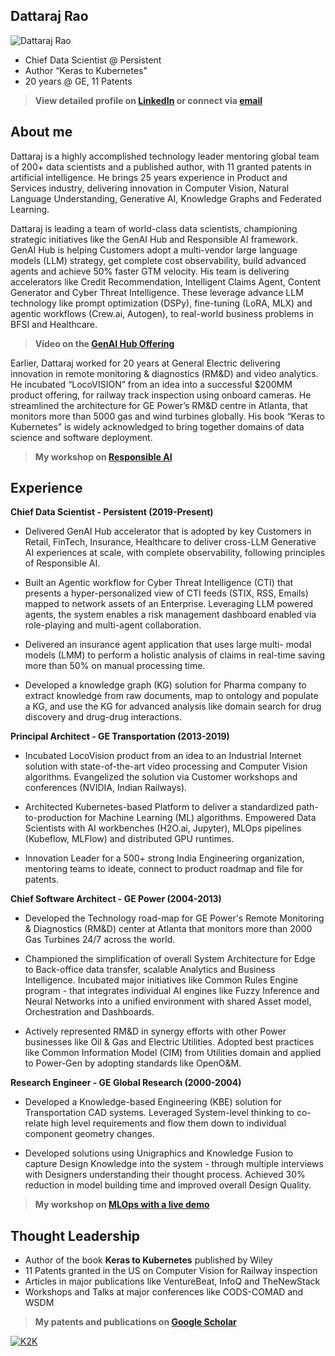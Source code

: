 ## Dattaraj Rao
![Dattaraj Rao](https://avatars.githubusercontent.com/u/4393501?v=4)

- Chief Data Scientist @ Persistent 
- Author “Keras to Kubernetes"
- 20 years @ GE, 11 Patents

> **View detailed profile on <a href='https://www.linkedin.com/in/dattarajrao'>LinkedIn</a> or connect via <a href='mailto:dattarajrao@yahoo.com' target='_blank'>email</a>**

## About me
Dattaraj is a highly accomplished technology leader mentoring global team of 200+ data scientists and a published author, with 11 granted patents in artificial intelligence. He brings 25 years experience in Product and Services industry, delivering innovation in Computer Vision, Natural Language Understanding, Generative AI, Knowledge Graphs and Federated Learning.

Dattaraj is leading a team of world-class data scientists, championing strategic initiatives like the GenAI Hub and Responsible AI framework. GenAI Hub is helping Customers adopt a multi-vendor large language models (LLM) strategy, get complete cost observability, build advanced agents and achieve 50% faster GTM velocity. His team is delivering accelerators like Credit Recommendation, Intelligent Claims Agent, Content Generator and Cyber Threat Intelligence. These leverage advance LLM technology like prompt optimization (DSPy), fine-tuning (LoRA, MLX) and agentic workflows (Crew.ai, Autogen), to real-world business problems in BFSI and Healthcare.

> **Video on the <a href='https://youtu.be/Tti6fwYLJco' target='_blank'>GenAI Hub Offering</a>**

Earlier, Dattaraj worked for 20 years at General Electric delivering innovation in remote monitoring & diagnostics (RM&D) and video analytics. He incubated “LocoVISION” from an idea into a successful $200MM product offering, for railway track inspection using onboard cameras. He streamlined the architecture for GE Power’s RM&D centre in Atlanta, that monitors more than 5000 gas and wind turbines globally. His book “Keras to Kubernetes” is widely acknowledged to bring together domains of data science and software deployment.

> **My workshop on <a href='https://youtu.be/ckgdVVDs7BM' target='_blank'>Responsible AI</a>**

## Experience
**Chief Data Scientist - Persistent (2019-Present)** <br/>
- Delivered GenAI Hub accelerator that is adopted by key Customers in Retail, FinTech, Insurance, Healthcare to deliver cross-LLM Generative AI experiences at scale, with complete observability, following principles of Responsible AI.

- Built an Agentic workflow for Cyber Threat Intelligence (CTI) that presents a hyper-personalized view of CTI feeds (STIX, RSS, Emails) mapped to network assets of an Enterprise. Leveraging LLM powered agents, the system enables a risk management dashboard enabled via role-playing and multi-agent collaboration.

- Delivered an insurance agent application that uses large multi- modal models (LMM) to perform a holistic analysis of claims in real-time saving more than 50% on manual processing time.

- Developed a knowledge graph (KG) solution for Pharma company to extract knowledge from raw documents, map to ontology and populate a KG, and use the KG for advanced analysis like domain search for drug discovery and drug-drug interactions.

**Principal Architect - GE Transportation (2013-2019)** <br/>
- Incubated LocoVision product from an idea to an Industrial Internet solution with state-of-the-art video processing and Computer Vision algorithms. Evangelized the solution via Customer workshops and conferences (NVIDIA, Indian Railways).

- Architected Kubernetes-based Platform to deliver a standardized path-to-production for Machine Learning (ML) algorithms. Empowered Data Scientists with AI workbenches (H2O.ai, Jupyter), MLOps pipelines (Kubeflow, MLFlow) and distributed GPU runtimes.

- Innovation Leader for a 500+ strong India Engineering organization, mentoring teams to ideate, connect to product roadmap and file for patents.
  
**Chief Software Architect - GE Power (2004-2013)** <br/>
- Developed the Technology road-map for GE Power's Remote Monitoring & Diagnostics (RM&D) center at Atlanta that monitors more than 2000 Gas Turbines 24/7 across the world. 

- Championed the simplification of overall System Architecture for Edge to Back-office data transfer, scalable Analytics and Business Intelligence. Incubated major initiatives like Common Rules Engine program - that integrates individual AI engines like Fuzzy Inference and Neural Networks into a unified environment with shared Asset model, Orchestration and Dashboards. 

- Actively represented RM&D in synergy efforts with other Power businesses like Oil & Gas and Electric Utilities. Adopted best practices like Common Information Model (CIM) from Utilities domain and applied to Power-Gen by adopting standards like OpenO&M.
  
**Research Engineer - GE Global Research (2000-2004)** <br/>
- Developed a Knowledge-based Engineering (KBE) solution for Transportation CAD systems. Leveraged System-level thinking to co-relate high level requirements and flow them down to individual component geometry changes. 

- Developed solutions using Unigraphics and Knowledge Fusion to capture Design Knowledge into the system - through multiple interviews with Designers understanding their thought process. Achieved 30% reduction in model building time and improved overall Design Quality.

> **My workshop on <a href='https://youtu.be/BhbQLvvw88c' target='_blank'>MLOps with a live demo</a>**

## Thought Leadership
- Author of the book **Keras to Kubernetes** published by Wiley
- 11 Patents granted in the US on Computer Vision for Railway inspection
- Articles in major publications like VentureBeat, InfoQ and TheNewStack
- Workshops and Talks at major conferences like CODS-COMAD and WSDM

> **My patents and publications on <a href='https://scholar.google.com/citations?user=7eBb9KcAAAAJ' target='_blank'>Google Scholar</a>**

[![K2K](https://images-na.ssl-images-amazon.com/images/I/512rEl7CbvL._SX218_BO1,204,203,200_QL40_FMwebp_.jpg)](https://www.amazon.com/Keras-Kubernetes-Journey-Learning-Production/dp/1119564832)
